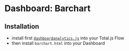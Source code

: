 # Dashboard: Barchart

## Installation

- install first [`dashboardanalytics.js`](https://github.com/totaljs/flowcomponents/tree/master/dashboardanalytics) into your Total.js Flow
- then install `barchart.html` into your Dashboard